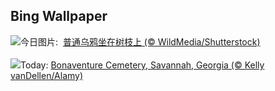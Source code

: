 ## Bing Wallpaper
![](https://www.bing.com/th?id=OHR.AutumnRaven_ZH-CN7897841947_UHD.jpg&w=1000)今日图片: &nbsp;[普通乌鸦坐在树枝上 (© WildMedia/Shutterstock)](https://www.bing.com/th?id=OHR.AutumnRaven_ZH-CN7897841947_UHD.jpg)
<br><br/>
![](https://www.bing.com/th?id=OHR.SavannahSculpture_EN-US0375520303_UHD.jpg&w=1000)Today: [Bonaventure Cemetery, Savannah, Georgia (© Kelly vanDellen/Alamy)](https://www.bing.com/th?id=OHR.SavannahSculpture_EN-US0375520303_UHD.jpg)
<br><br/>
